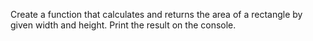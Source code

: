 Create a function that calculates and returns the area of a rectangle by given width and height. Print the result on the console.